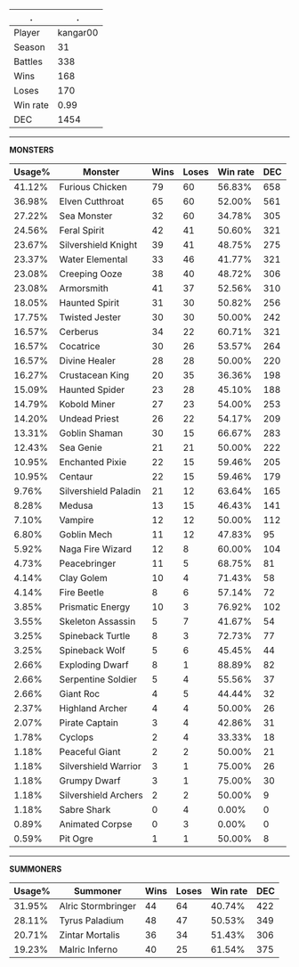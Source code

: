 .|.
|-|-
Player|kangar00
Season|31
Battles|338
Wins|168
Loses|170
Win rate|0.99
DEC|1454

---
**MONSTERS**

Usage%|Monster|Wins|Loses|Win rate|DEC|
-|-|-|-|-|-|
41.12%|Furious Chicken|79|60|56.83%|658|
36.98%|Elven Cutthroat|65|60|52.00%|561|
27.22%|Sea Monster|32|60|34.78%|305|
24.56%|Feral Spirit|42|41|50.60%|321|
23.67%|Silvershield Knight|39|41|48.75%|275|
23.37%|Water Elemental|33|46|41.77%|321|
23.08%|Creeping Ooze|38|40|48.72%|306|
23.08%|Armorsmith|41|37|52.56%|310|
18.05%|Haunted Spirit|31|30|50.82%|256|
17.75%|Twisted Jester|30|30|50.00%|242|
16.57%|Cerberus|34|22|60.71%|321|
16.57%|Cocatrice|30|26|53.57%|264|
16.57%|Divine Healer|28|28|50.00%|220|
16.27%|Crustacean King|20|35|36.36%|198|
15.09%|Haunted Spider|23|28|45.10%|188|
14.79%|Kobold Miner|27|23|54.00%|253|
14.20%|Undead Priest|26|22|54.17%|209|
13.31%|Goblin Shaman|30|15|66.67%|283|
12.43%|Sea Genie|21|21|50.00%|222|
10.95%|Enchanted Pixie|22|15|59.46%|205|
10.95%|Centaur|22|15|59.46%|179|
9.76%|Silvershield Paladin|21|12|63.64%|165|
8.28%|Medusa|13|15|46.43%|141|
7.10%|Vampire|12|12|50.00%|112|
6.80%|Goblin Mech|11|12|47.83%|95|
5.92%|Naga Fire Wizard|12|8|60.00%|104|
4.73%|Peacebringer|11|5|68.75%|81|
4.14%|Clay Golem|10|4|71.43%|58|
4.14%|Fire Beetle|8|6|57.14%|72|
3.85%|Prismatic Energy|10|3|76.92%|102|
3.55%|Skeleton Assassin|5|7|41.67%|54|
3.25%|Spineback Turtle|8|3|72.73%|77|
3.25%|Spineback Wolf|5|6|45.45%|44|
2.66%|Exploding Dwarf|8|1|88.89%|82|
2.66%|Serpentine Soldier|5|4|55.56%|37|
2.66%|Giant Roc|4|5|44.44%|32|
2.37%|Highland Archer|4|4|50.00%|26|
2.07%|Pirate Captain|3|4|42.86%|31|
1.78%|Cyclops|2|4|33.33%|18|
1.18%|Peaceful Giant|2|2|50.00%|21|
1.18%|Silvershield Warrior|3|1|75.00%|26|
1.18%|Grumpy Dwarf|3|1|75.00%|30|
1.18%|Silvershield Archers|2|2|50.00%|9|
1.18%|Sabre Shark|0|4|0.00%|0|
0.89%|Animated Corpse|0|3|0.00%|0|
0.59%|Pit Ogre|1|1|50.00%|8|

---
**SUMMONERS**

Usage%|Summoner|Wins|Loses|Win rate|DEC|
-|-|-|-|-|-|
31.95%|Alric Stormbringer|44|64|40.74%|422|
28.11%|Tyrus Paladium|48|47|50.53%|349|
20.71%|Zintar Mortalis|36|34|51.43%|306|
19.23%|Malric Inferno|40|25|61.54%|375|
